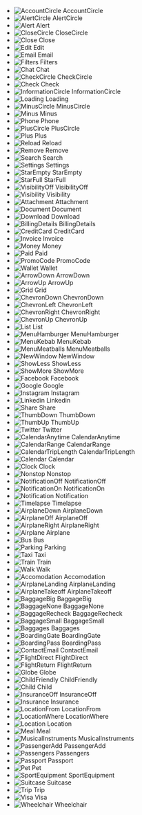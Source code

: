- ![AccountCircle](/src/icons/png/AccountCircle.png?raw=true) AccountCircle
- ![AlertCircle](/src/icons/png/AlertCircle.png?raw=true) AlertCircle
- ![Alert](/src/icons/png/Alert.png?raw=true) Alert
- ![CloseCircle](/src/icons/png/CloseCircle.png?raw=true) CloseCircle
- ![Close](/src/icons/png/Close.png?raw=true) Close
- ![Edit](/src/icons/png/Edit.png?raw=true) Edit
- ![Email](/src/icons/png/Email.png?raw=true) Email
- ![Filters](/src/icons/png/Filters.png?raw=true) Filters
- ![Chat](/src/icons/png/Chat.png?raw=true) Chat
- ![CheckCircle](/src/icons/png/CheckCircle.png?raw=true) CheckCircle
- ![Check](/src/icons/png/Check.png?raw=true) Check
- ![InformationCircle](/src/icons/png/InformationCircle.png?raw=true) InformationCircle
- ![Loading](/src/icons/png/Loading.png?raw=true) Loading
- ![MinusCircle](/src/icons/png/MinusCircle.png?raw=true) MinusCircle
- ![Minus](/src/icons/png/Minus.png?raw=true) Minus
- ![Phone](/src/icons/png/Phone.png?raw=true) Phone
- ![PlusCircle](/src/icons/png/PlusCircle.png?raw=true) PlusCircle
- ![Plus](/src/icons/png/Plus.png?raw=true) Plus
- ![Reload](/src/icons/png/Reload.png?raw=true) Reload
- ![Remove](/src/icons/png/Remove.png?raw=true) Remove
- ![Search](/src/icons/png/Search.png?raw=true) Search
- ![Settings](/src/icons/png/Settings.png?raw=true) Settings
- ![StarEmpty](/src/icons/png/StarEmpty.png?raw=true) StarEmpty
- ![StarFull](/src/icons/png/StarFull.png?raw=true) StarFull
- ![VisibilityOff](/src/icons/png/VisibilityOff.png?raw=true) VisibilityOff
- ![Visibility](/src/icons/png/Visibility.png?raw=true) Visibility
- ![Attachment](/src/icons/png/Attachment.png?raw=true) Attachment
- ![Document](/src/icons/png/Document.png?raw=true) Document
- ![Download](/src/icons/png/Download.png?raw=true) Download
- ![BillingDetails](/src/icons/png/BillingDetails.png?raw=true) BillingDetails
- ![CreditCard](/src/icons/png/CreditCard.png?raw=true) CreditCard
- ![Invoice](/src/icons/png/Invoice.png?raw=true) Invoice
- ![Money](/src/icons/png/Money.png?raw=true) Money
- ![Paid](/src/icons/png/Paid.png?raw=true) Paid
- ![PromoCode](/src/icons/png/PromoCode.png?raw=true) PromoCode
- ![Wallet](/src/icons/png/Wallet.png?raw=true) Wallet
- ![ArrowDown](/src/icons/png/ArrowDown.png?raw=true) ArrowDown
- ![ArrowUp](/src/icons/png/ArrowUp.png?raw=true) ArrowUp
- ![Grid](/src/icons/png/Grid.png?raw=true) Grid
- ![ChevronDown](/src/icons/png/ChevronDown.png?raw=true) ChevronDown
- ![ChevronLeft](/src/icons/png/ChevronLeft.png?raw=true) ChevronLeft
- ![ChevronRight](/src/icons/png/ChevronRight.png?raw=true) ChevronRight
- ![ChevronUp](/src/icons/png/ChevronUp.png?raw=true) ChevronUp
- ![List](/src/icons/png/List.png?raw=true) List
- ![MenuHamburger](/src/icons/png/MenuHamburger.png?raw=true) MenuHamburger
- ![MenuKebab](/src/icons/png/MenuKebab.png?raw=true) MenuKebab
- ![MenuMeatballs](/src/icons/png/MenuMeatballs.png?raw=true) MenuMeatballs
- ![NewWindow](/src/icons/png/NewWindow.png?raw=true) NewWindow
- ![ShowLess](/src/icons/png/ShowLess.png?raw=true) ShowLess
- ![ShowMore](/src/icons/png/ShowMore.png?raw=true) ShowMore
- ![Facebook](/src/icons/png/Facebook.png?raw=true) Facebook
- ![Google](/src/icons/png/Google.png?raw=true) Google
- ![Instagram](/src/icons/png/Instagram.png?raw=true) Instagram
- ![Linkedin](/src/icons/png/Linkedin.png?raw=true) Linkedin
- ![Share](/src/icons/png/Share.png?raw=true) Share
- ![ThumbDown](/src/icons/png/ThumbDown.png?raw=true) ThumbDown
- ![ThumbUp](/src/icons/png/ThumbUp.png?raw=true) ThumbUp
- ![Twitter](/src/icons/png/Twitter.png?raw=true) Twitter
- ![CalendarAnytime](/src/icons/png/CalendarAnytime.png?raw=true) CalendarAnytime
- ![CalendarRange](/src/icons/png/CalendarRange.png?raw=true) CalendarRange
- ![CalendarTripLength](/src/icons/png/CalendarTripLength.png?raw=true) CalendarTripLength
- ![Calendar](/src/icons/png/Calendar.png?raw=true) Calendar
- ![Clock](/src/icons/png/Clock.png?raw=true) Clock
- ![Nonstop](/src/icons/png/Nonstop.png?raw=true) Nonstop
- ![NotificationOff](/src/icons/png/NotificationOff.png?raw=true) NotificationOff
- ![NotificationOn](/src/icons/png/NotificationOn.png?raw=true) NotificationOn
- ![Notification](/src/icons/png/Notification.png?raw=true) Notification
- ![Timelapse](/src/icons/png/Timelapse.png?raw=true) Timelapse
- ![AirplaneDown](/src/icons/png/AirplaneDown.png?raw=true) AirplaneDown
- ![AirplaneOff](/src/icons/png/AirplaneOff.png?raw=true) AirplaneOff
- ![AirplaneRight](/src/icons/png/AirplaneRight.png?raw=true) AirplaneRight
- ![Airplane](/src/icons/png/Airplane.png?raw=true) Airplane
- ![Bus](/src/icons/png/Bus.png?raw=true) Bus
- ![Parking](/src/icons/png/Parking.png?raw=true) Parking
- ![Taxi](/src/icons/png/Taxi.png?raw=true) Taxi
- ![Train](/src/icons/png/Train.png?raw=true) Train
- ![Walk](/src/icons/png/Walk.png?raw=true) Walk
- ![Accomodation](/src/icons/png/Accomodation.png?raw=true) Accomodation
- ![AirplaneLanding](/src/icons/png/AirplaneLanding.png?raw=true) AirplaneLanding
- ![AirplaneTakeoff](/src/icons/png/AirplaneTakeoff.png?raw=true) AirplaneTakeoff
- ![BaggageBig](/src/icons/png/BaggageBig.png?raw=true) BaggageBig
- ![BaggageNone](/src/icons/png/BaggageNone.png?raw=true) BaggageNone
- ![BaggageRecheck](/src/icons/png/BaggageRecheck.png?raw=true) BaggageRecheck
- ![BaggageSmall](/src/icons/png/BaggageSmall.png?raw=true) BaggageSmall
- ![Baggages](/src/icons/png/Baggages.png?raw=true) Baggages
- ![BoardingGate](/src/icons/png/BoardingGate.png?raw=true) BoardingGate
- ![BoardingPass](/src/icons/png/BoardingPass.png?raw=true) BoardingPass
- ![ContactEmail](/src/icons/png/ContactEmail.png?raw=true) ContactEmail
- ![FlightDirect](/src/icons/png/FlightDirect.png?raw=true) FlightDirect
- ![FlightReturn](/src/icons/png/FlightReturn.png?raw=true) FlightReturn
- ![Globe](/src/icons/png/Globe.png?raw=true) Globe
- ![ChildFriendly](/src/icons/png/ChildFriendly.png?raw=true) ChildFriendly
- ![Child](/src/icons/png/Child.png?raw=true) Child
- ![InsuranceOff](/src/icons/png/InsuranceOff.png?raw=true) InsuranceOff
- ![Insurance](/src/icons/png/Insurance.png?raw=true) Insurance
- ![LocationFrom](/src/icons/png/LocationFrom.png?raw=true) LocationFrom
- ![LocationWhere](/src/icons/png/LocationWhere.png?raw=true) LocationWhere
- ![Location](/src/icons/png/Location.png?raw=true) Location
- ![Meal](/src/icons/png/Meal.png?raw=true) Meal
- ![MusicalInstruments](/src/icons/png/MusicalInstruments.png?raw=true) MusicalInstruments
- ![PassengerAdd](/src/icons/png/PassengerAdd.png?raw=true) PassengerAdd
- ![Passengers](/src/icons/png/Passengers.png?raw=true) Passengers
- ![Passport](/src/icons/png/Passport.png?raw=true) Passport
- ![Pet](/src/icons/png/Pet.png?raw=true) Pet
- ![SportEquipment](/src/icons/png/SportEquipment.png?raw=true) SportEquipment
- ![Suitcase](/src/icons/png/Suitcase.png?raw=true) Suitcase
- ![Trip](/src/icons/png/Trip.png?raw=true) Trip
- ![Visa](/src/icons/png/Visa.png?raw=true) Visa
- ![Wheelchair](/src/icons/png/Wheelchair.png?raw=true) Wheelchair
